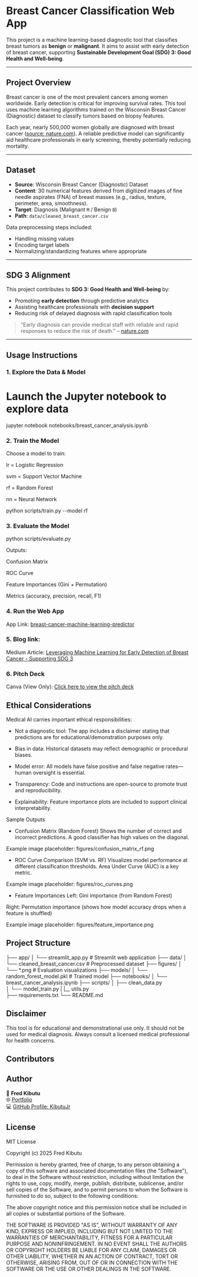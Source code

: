 # Breast Cancer Classification Web App

This project is a machine learning-based diagnostic tool that classifies breast tumors as **benign** or **malignant**. It aims to assist with early detection of breast cancer, supporting **Sustainable Development Goal (SDG) 3: Good Health and Well-being**.

---

## Project Overview

Breast cancer is one of the most prevalent cancers among women worldwide. Early detection is critical for improving survival rates. This tool uses machine learning algorithms trained on the Wisconsin Breast Cancer (Diagnostic) dataset to classify tumors based on biopsy features.

Each year, nearly 500,000 women globally are diagnosed with breast cancer ([source: nature.com](https://www.nature.com/)). A reliable predictive model can significantly aid healthcare professionals in early screening, thereby potentially reducing mortality.

---

## Dataset

- **Source**: Wisconsin Breast Cancer (Diagnostic) Dataset
- **Content**: 30 numerical features derived from digitized images of fine needle aspirates (FNA) of breast masses (e.g., radius, texture, perimeter, area, smoothness).
- **Target**: Diagnosis (Malignant `M` / Benign `B`)
- **Path**: `data/cleaned_breast_cancer.csv`

Data preprocessing steps included:

- Handling missing values
- Encoding target labels
- Normalizing/standardizing features where appropriate

---

## SDG 3 Alignment

This project contributes to **SDG 3: Good Health and Well-being** by:

- Promoting **early detection** through predictive analytics
- Assisting healthcare professionals with **decision support**
- Reducing risk of delayed diagnosis with rapid classification tools

> “Early diagnosis can provide medical staff with reliable and rapid responses to reduce the risk of death.” – [nature.com](https://www.nature.com/)

---

## Usage Instructions

### 1. Explore the Data & Model

# Launch the Jupyter notebook to explore data

jupyter notebook notebooks/breast_cancer_analysis.ipynb

### 2. Train the Model

Choose a model to train:

lr = Logistic Regression

svm = Support Vector Machine

rf = Random Forest

nn = Neural Network

python scripts/train.py --model rf

### 3. Evaluate the Model

python scripts/evaluate.py

Outputs:

Confusion Matrix

ROC Curve

Feature Importances (Gini + Permutation)

Metrics (accuracy, precision, recall, F1)

### 4. Run the Web App

App Link: [breast-cancer-machine-learning-predictor](https://breast-cancer-machine-learning-predict.streamlit.app/)

### 5. Blog link:

Medium Article: [Leveraging Machine Learning for Early Detection of Breast Cancer - Supporting SDG 3](https://medium.com/@codegnerdev/leveraging-machine-learning-for-early-detection-of-breast-cancer-supporting-sdg-3-good-health-10af8aff3153)

### 6. Pitch Deck

Canva (View Only): [Click here to view the pitch deck](https://www.canva.com/design/DAGkhHKB2nE/LaBcRTpgxHJNafXgXATZtw/view?utm_content=DAGkhHKB2nE&utm_campaign=designshare&utm_medium=link2&utm_source=uniquelinks&utlId=h9eee19338a)

## Ethical Considerations

Medical AI carries important ethical responsibilities:

- Not a diagnostic tool: The app includes a disclaimer stating that predictions are for educational/demonstration purposes only.

- Bias in data: Historical datasets may reflect demographic or procedural biases.

- Model error: All models have false positive and false negative rates—human oversight is essential.

- Transparency: Code and instructions are open-source to promote trust and reproducibility.

- Explainability: Feature importance plots are included to support clinical interpretability.

Sample Outputs

- Confusion Matrix (Random Forest)
  Shows the number of correct and incorrect predictions. A good classifier has high values on the diagonal.

Example image placeholder:
figures/confusion_matrix_rf.png

- ROC Curve Comparison (SVM vs. RF)
  Visualizes model performance at different classification thresholds. Area Under Curve (AUC) is a key metric.

Example image placeholder:
figures/roc_curves.png

- Feature Importances
  Left: Gini importance (from Random Forest)

Right: Permutation importance (shows how model accuracy drops when a feature is shuffled)

Example image placeholder:
figures/feature_importance.png

## Project Structure

├── app/
│ └── streamlit_app.py # Streamlit web application
├── data/
│ └── cleaned_breast_cancer.csv # Preprocessed dataset
├── figures/
│ └── \*.png # Evaluation visualizations
├── models/
│ └── random_forest_model.pkl # Trained model
├── notebooks/
│ └── breast_cancer_analysis.ipynb
├── scripts/
│ ├── clean_data.py  
│ └── model_train.py
| |\_\_ utils.py  
├── requirements.txt
└── README.md

## Disclaimer

This tool is for educational and demonstrational use only. It should not be used for medical diagnosis. Always consult a licensed medical professional for health concerns.

## Contributors

## Author

👤 **Fred Kibutu**  
🌐 [Portfolio](https://kibutujr.github.io/Portfolio-KibutuJr/)  
💻 [GitHub Profile: KibutuJr](https://github.com/KibutuJr/)

## License

MIT License

Copyright (c) 2025 Fred Kibutu

Permission is hereby granted, free of charge, to any person obtaining a copy
of this software and associated documentation files (the "Software"), to deal
in the Software without restriction, including without limitation the rights
to use, copy, modify, merge, publish, distribute, sublicense, and/or sell
copies of the Software, and to permit persons to whom the Software is
furnished to do so, subject to the following conditions:

The above copyright notice and this permission notice shall be included in all
copies or substantial portions of the Software.

THE SOFTWARE IS PROVIDED "AS IS", WITHOUT WARRANTY OF ANY KIND, EXPRESS OR
IMPLIED, INCLUDING BUT NOT LIMITED TO THE WARRANTIES OF MERCHANTABILITY,
FITNESS FOR A PARTICULAR PURPOSE AND NONINFRINGEMENT. IN NO EVENT SHALL THE
AUTHORS OR COPYRIGHT HOLDERS BE LIABLE FOR ANY CLAIM, DAMAGES OR OTHER
LIABILITY, WHETHER IN AN ACTION OF CONTRACT, TORT OR OTHERWISE, ARISING FROM,
OUT OF OR IN CONNECTION WITH THE SOFTWARE OR THE USE OR OTHER DEALINGS IN THE
SOFTWARE.
